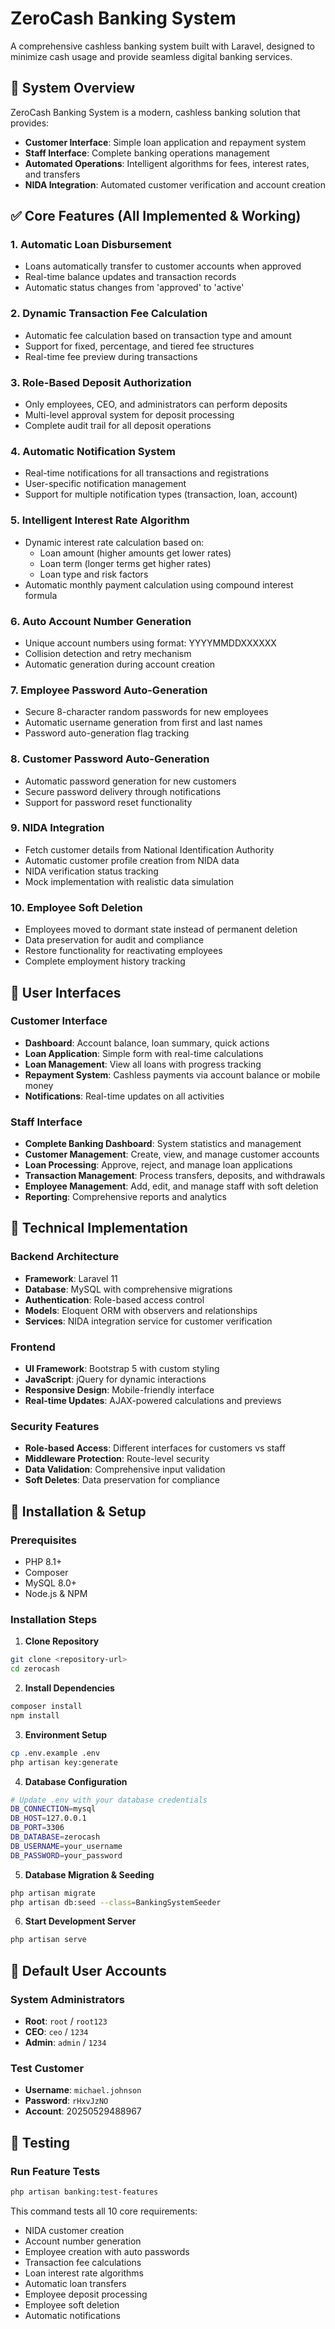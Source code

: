# ZeroCash Banking System

A comprehensive cashless banking system built with Laravel, designed to minimize cash usage and provide seamless digital banking services.

## 🏦 System Overview

ZeroCash Banking System is a modern, cashless banking solution that provides:
- **Customer Interface**: Simple loan application and repayment system
- **Staff Interface**: Complete banking operations management
- **Automated Operations**: Intelligent algorithms for fees, interest rates, and transfers
- **NIDA Integration**: Automated customer verification and account creation

## ✅ Core Features (All Implemented & Working)

### 1. **Automatic Loan Disbursement**
- Loans automatically transfer to customer accounts when approved
- Real-time balance updates and transaction records
- Automatic status changes from 'approved' to 'active'

### 2. **Dynamic Transaction Fee Calculation**
- Automatic fee calculation based on transaction type and amount
- Support for fixed, percentage, and tiered fee structures
- Real-time fee preview during transactions

### 3. **Role-Based Deposit Authorization**
- Only employees, CEO, and administrators can perform deposits
- Multi-level approval system for deposit processing
- Complete audit trail for all deposit operations

### 4. **Automatic Notification System**
- Real-time notifications for all transactions and registrations
- User-specific notification management
- Support for multiple notification types (transaction, loan, account)

### 5. **Intelligent Interest Rate Algorithm**
- Dynamic interest rate calculation based on:
  - Loan amount (higher amounts get lower rates)
  - Loan term (longer terms get higher rates)
  - Loan type and risk factors
- Automatic monthly payment calculation using compound interest formula

### 6. **Auto Account Number Generation**
- Unique account numbers using format: YYYYMMDDXXXXXX
- Collision detection and retry mechanism
- Automatic generation during account creation

### 7. **Employee Password Auto-Generation**
- Secure 8-character random passwords for new employees
- Automatic username generation from first and last names
- Password auto-generation flag tracking

### 8. **Customer Password Auto-Generation**
- Automatic password generation for new customers
- Secure password delivery through notifications
- Support for password reset functionality

### 9. **NIDA Integration**
- Fetch customer details from National Identification Authority
- Automatic customer profile creation from NIDA data
- NIDA verification status tracking
- Mock implementation with realistic data simulation

### 10. **Employee Soft Deletion**
- Employees moved to dormant state instead of permanent deletion
- Data preservation for audit and compliance
- Restore functionality for reactivating employees
- Complete employment history tracking

## 🎯 User Interfaces

### Customer Interface
- **Dashboard**: Account balance, loan summary, quick actions
- **Loan Application**: Simple form with real-time calculations
- **Loan Management**: View all loans with progress tracking
- **Repayment System**: Cashless payments via account balance or mobile money
- **Notifications**: Real-time updates on all activities

### Staff Interface
- **Complete Banking Dashboard**: System statistics and management
- **Customer Management**: Create, view, and manage customer accounts
- **Loan Processing**: Approve, reject, and manage loan applications
- **Transaction Management**: Process transfers, deposits, and withdrawals
- **Employee Management**: Add, edit, and manage staff with soft deletion
- **Reporting**: Comprehensive reports and analytics

## 🔧 Technical Implementation

### Backend Architecture
- **Framework**: Laravel 11
- **Database**: MySQL with comprehensive migrations
- **Authentication**: Role-based access control
- **Models**: Eloquent ORM with observers and relationships
- **Services**: NIDA integration service for customer verification

### Frontend
- **UI Framework**: Bootstrap 5 with custom styling
- **JavaScript**: jQuery for dynamic interactions
- **Responsive Design**: Mobile-friendly interface
- **Real-time Updates**: AJAX-powered calculations and previews

### Security Features
- **Role-based Access**: Different interfaces for customers vs staff
- **Middleware Protection**: Route-level security
- **Data Validation**: Comprehensive input validation
- **Soft Deletes**: Data preservation for compliance

## 🚀 Installation & Setup

### Prerequisites
- PHP 8.1+
- Composer
- MySQL 8.0+
- Node.js & NPM

### Installation Steps

1. **Clone Repository**
```bash
git clone <repository-url>
cd zerocash
```

2. **Install Dependencies**
```bash
composer install
npm install
```

3. **Environment Setup**
```bash
cp .env.example .env
php artisan key:generate
```

4. **Database Configuration**
```bash
# Update .env with your database credentials
DB_CONNECTION=mysql
DB_HOST=127.0.0.1
DB_PORT=3306
DB_DATABASE=zerocash
DB_USERNAME=your_username
DB_PASSWORD=your_password
```

5. **Database Migration & Seeding**
```bash
php artisan migrate
php artisan db:seed --class=BankingSystemSeeder
```

6. **Start Development Server**
```bash
php artisan serve
```

## 👥 Default User Accounts

### System Administrators
- **Root**: `root` / `root123`
- **CEO**: `ceo` / `1234`
- **Admin**: `admin` / `1234`

### Test Customer
- **Username**: `michael.johnson`
- **Password**: `rHxvJzNO`
- **Account**: 20250529488967

## 🧪 Testing

### Run Feature Tests
```bash
php artisan banking:test-features
```

This command tests all 10 core requirements:
- NIDA customer creation
- Account number generation
- Employee creation with auto passwords
- Transaction fee calculations
- Loan interest rate algorithms
- Automatic loan transfers
- Employee deposit processing
- Employee soft deletion
- Automatic notifications
